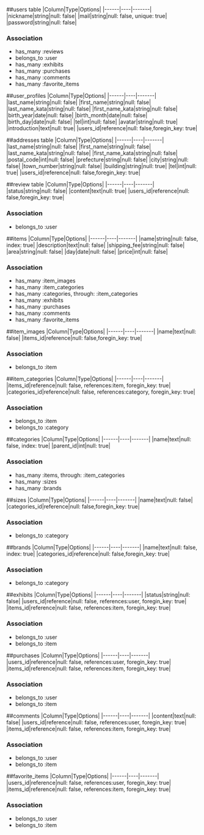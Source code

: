 ##users table
|Column|Type|Options|
|------|----|-------|
|nickname|string|null: false|
|mail|string|null: false, unique: true|
|password|string|null: false|
### Association
- has_many :reviews
- belongs_to :user
- has_many :exhibits
- has_many :purchases
- has_many :comments
- has_many :favorite_items

##user_profiles
|Column|Type|Options|
|------|----|-------|
|last_name|string|null: false|
|first_name|string|null: false|
|last_name_kata|string|null: false|
|first_name_kata|string|null: false|
|birth_year|date|null: false|
|birth_month|date|null: false|
|birth_day|date|null: false|
|tel|int|null: false|
|avatar|string|null: true|
|introduction|text|null: true|
|users_id|reference|null: false,foregin_key: true|

##addresses table
|Column|Type|Options|
|------|----|-------|
|last_name|string|null: false|
|first_name|string|null: false|
|last_name_kata|string|null: false|
|first_name_kata|string|null: false|
|postal_code|int|null: false|
|prefecture|string|null: false|
|city|string|null: false|
|town_number|string|null: false|
|building|string|null: true|
|tel|int|null: true|
|users_id|reference|null: false,foregin_key: true|

##review table
|Column|Type|Options|
|------|----|-------|
|status|string|null: false|
|content|text|null: true|
|users_id|reference|null: false,foregin_key: true|
### Association
- belongs_to :user

##items
|Column|Type|Options|
|------|----|-------|
|name|string|null: false, index: true|
|description|text|null: false|
|shipping_fee|string|null: false|
|area|string|null: false|
|day|date|null: false|
|price|int|null: false|
### Association
- has_many :item_images
- has_many :item_categories
- has_many :categories, through: :item_categories
- has_many :exhibits
- has_many :purchases
- has_many :comments
- has_many :favorite_items

##item_images
|Column|Type|Options|
|------|----|-------|
|name|text|null: false|
|items_id|reference|null: false,foregin_key: true|
### Association
- belongs_to :item

##item_categories
|Column|Type|Options|
|------|----|-------|
|items_id|reference|null: false, references:item, foregin_key: true|
|categories_id|reference|null: false, references:category, foregin_key: true|
### Association
- belongs_to :item
- belongs_to :category

##categories
|Column|Type|Options|
|------|----|-------|
|name|text|null: false, index: true|
|parent_id|int|null: true|
### Association
- has_many :items, through: :item_categories
- has_many :sizes
- has_many :brands

##sizes
|Column|Type|Options|
|------|----|-------|
|name|text|null: false|
|categories_id|reference|null: false,foregin_key: true|
### Association
- belongs_to :category

##brands
|Column|Type|Options|
|------|----|-------|
|name|text|null: false, index: true|
|categories_id|reference|null: false,foregin_key: true|
### Association
- belongs_to :category

##exhibits
|Column|Type|Options|
|------|----|-------|
|status|string|null: false|
|users_id|reference|null: false, references:user, foregin_key: true|
|items_id|reference|null: false, references:item, foregin_key: true|
### Association
- belongs_to :user
- belongs_to :item

##purchases
|Column|Type|Options|
|------|----|-------|
|users_id|reference|null: false, references:user, foregin_key: true|
|items_id|reference|null: false, references:item, foregin_key: true|
### Association
- belongs_to :user
- belongs_to :item

##comments
|Column|Type|Options|
|------|----|-------|
|content|text|null: false|
|users_id|reference|null: false, references:user, foregin_key: true|
|items_id|reference|null: false, references:item, foregin_key: true|
### Association
- belongs_to :user
- belongs_to :item

##favorite_items
|Column|Type|Options|
|------|----|-------|
|users_id|reference|null: false, references:user, foregin_key: true|
|items_id|reference|null: false, references:item, foregin_key: true|
### Association
- belongs_to :user
- belongs_to :item
